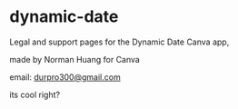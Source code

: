 # dynamic-date
Legal and support pages for the Dynamic Date Canva app,

made by Norman Huang for Canva


email: durpro300@gmail.com 

its cool right?






